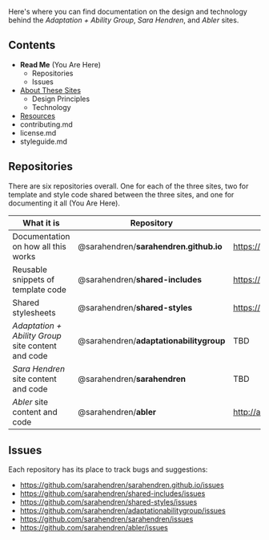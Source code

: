 Here's where you can find documentation on the design and technology behind the _Adaptation + Ability Group_, _Sara Hendren_, and _Abler_ sites.

## Contents

- **Read Me** (You Are Here)
  - Repositories
  - Issues
- [About These Sites](about-these-sites.md)
  - Design Principles
  - Technology
- [Resources](resources.md)
- contributing.md
- license.md
- styleguide.md

## Repositories

There are six repositories overall. One for each of the three sites, two for template and style code shared between the three sites, and one for documenting it all (You Are Here).

| What it is | Repository | Public URL |
| --- | --- | --- |
| Documentation on how all this works | @sarahendren/**sarahendren.github.io** | https://github.com/sarahendren/sarahendren.github.io |
| Reusable snippets of template code | @sarahendren/**shared-includes** | https://github.com/sarahendren/shared-styles |
| Shared stylesheets | @sarahendren/**shared-styles** | https://github.com/sarahendren/shared-includes |
| _Adaptation + Ability Group_ site content and code | @sarahendren/**adaptationabilitygroup** | TBD |
| _Sara Hendren_ site content and code | @sarahendren/**sarahendren** | TBD |
| _Abler_ site content and code | @sarahendren/**abler** | http://ablersite.org |

## Issues

Each repository has its place to track bugs and suggestions:

- https://github.com/sarahendren/sarahendren.github.io/issues
- https://github.com/sarahendren/shared-includes/issues
- https://github.com/sarahendren/shared-styles/issues
- https://github.com/sarahendren/adaptationabilitygroup/issues
- https://github.com/sarahendren/sarahendren/issues
- https://github.com/sarahendren/abler/issues
